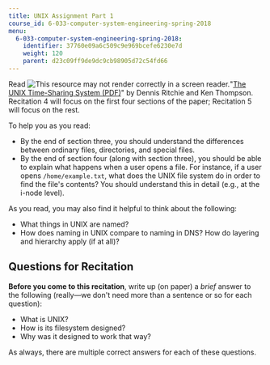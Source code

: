 ```yaml
---
title: UNIX Assignment Part 1
course_id: 6-033-computer-system-engineering-spring-2018
menu:
  6-033-computer-system-engineering-spring-2018:
    identifier: 37760e09a6c509c9e969bcefe6230e7d
    weight: 120
    parent: d23c09ff9de9dc9cb98905d72c54fd66
---
```

Read ![This resource may not render correctly in a screen reader.](/images/inacessible.gif)"[The UNIX Time-Sharing System (PDF)](https://people.eecs.berkeley.edu/~brewer/cs262/unix.pdf)" by Dennis Ritchie and Ken Thompson. Recitation 4 will focus on the first four sections of the paper; Recitation 5 will focus on the rest.

To help you as you read:

*   By the end of section three, you should understand the differences between ordinary files, directories, and special files.
*   By the end of section four (along with section three), you should be able to explain what happens when a user opens a file. For instance, if a user opens `/home/example.txt`, what does the UNIX file system do in order to find the file's contents? You should understand this in detail (e.g., at the i-node level). 

As you read, you may also find it helpful to think about the following:

*   What things in UNIX are named?
*   How does naming in UNIX compare to naming in DNS? How do layering and hierarchy apply (if at all)? 

Questions for Recitation
------------------------

**Before you come to this recitation**, write up (on paper) a _brief_ answer to the following (really—we don't need more than a sentence or so for each question):

*   What is UNIX?
*   How is its filesystem designed?
*   Why was it designed to work that way?

As always, there are multiple correct answers for each of these questions.
